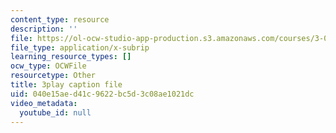```yaml
---
content_type: resource
description: ''
file: https://ol-ocw-studio-app-production.s3.amazonaws.com/courses/3-091-introduction-to-solid-state-chemistry-fall-2018/040e15aed41c9622bc5d3c08ae1021dc_0eSWbA0T5Kk.srt
file_type: application/x-subrip
learning_resource_types: []
ocw_type: OCWFile
resourcetype: Other
title: 3play caption file
uid: 040e15ae-d41c-9622-bc5d-3c08ae1021dc
video_metadata:
  youtube_id: null
---
```

